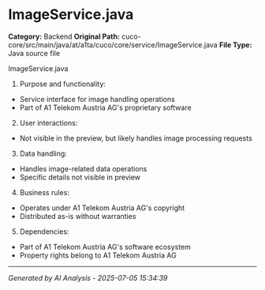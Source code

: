 # ImageService.java

**Category:** Backend
**Original Path:** cuco-core/src/main/java/at/a1ta/cuco/core/service/ImageService.java
**File Type:** Java source file

ImageService.java
1. Purpose and functionality:
- Service interface for image handling operations
- Part of A1 Telekom Austria AG's proprietary software

2. User interactions:
- Not visible in the preview, but likely handles image processing requests

3. Data handling:
- Handles image-related data operations
- Specific details not visible in preview

4. Business rules:
- Operates under A1 Telekom Austria AG's copyright
- Distributed as-is without warranties

5. Dependencies:
- Part of A1 Telekom Austria AG's software ecosystem
- Property rights belong to A1 Telekom Austria AG

---
*Generated by AI Analysis - 2025-07-05 15:34:39*
